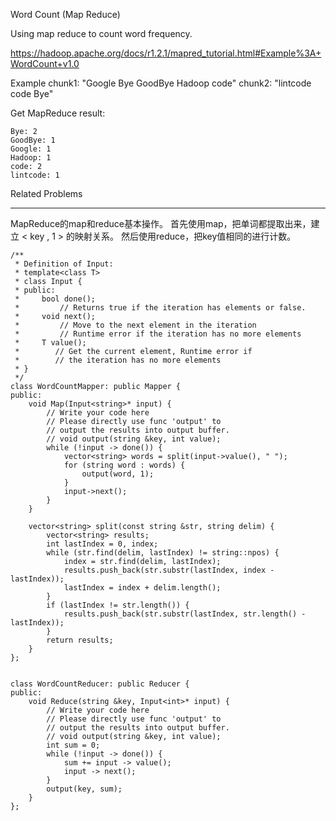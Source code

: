 Word Count (Map Reduce) 

Using map reduce to count word frequency.

https://hadoop.apache.org/docs/r1.2.1/mapred_tutorial.html#Example%3A+WordCount+v1.0

Example
chunk1: "Google Bye GoodBye Hadoop code"
chunk2: "lintcode code Bye"


Get MapReduce result:

    Bye: 2
    GoodBye: 1
    Google: 1
    Hadoop: 1
    code: 2
    lintcode: 1

Related Problems 

----------
MapReduce的map和reduce基本操作。
首先使用map，把单词都提取出来，建立 < key , 1 > 的映射关系。
然后使用reduce，把key值相同的进行计数。

	/**
	 * Definition of Input:
	 * template<class T>
	 * class Input {
	 * public:
	 *     bool done(); 
	 *         // Returns true if the iteration has elements or false.
	 *     void next();
	 *         // Move to the next element in the iteration
	 *         // Runtime error if the iteration has no more elements
	 *     T value();
	 *        // Get the current element, Runtime error if
	 *        // the iteration has no more elements
	 * }
	 */
	class WordCountMapper: public Mapper {
	public:
	    void Map(Input<string>* input) {
	        // Write your code here
	        // Please directly use func 'output' to 
	        // output the results into output buffer.
	        // void output(string &key, int value);
	        while (!input -> done()) {
	            vector<string> words = split(input->value(), " ");
	            for (string word : words) {
	                output(word, 1);
	            }
	            input->next();
	        }
	    }
	
	    vector<string> split(const string &str, string delim) {
	        vector<string> results;
	        int lastIndex = 0, index;
	        while (str.find(delim, lastIndex) != string::npos) {
	            index = str.find(delim, lastIndex);
	            results.push_back(str.substr(lastIndex, index - lastIndex));
	            lastIndex = index + delim.length();
	        }
	        if (lastIndex != str.length()) {
	            results.push_back(str.substr(lastIndex, str.length() - lastIndex));
	        }
	        return results;
	    }
	};
	
	
	class WordCountReducer: public Reducer {
	public:
	    void Reduce(string &key, Input<int>* input) {
	        // Write your code here
	        // Please directly use func 'output' to 
	        // output the results into output buffer.
	        // void output(string &key, int value);
	        int sum = 0;
	        while (!input -> done()) {
	            sum += input -> value();
	            input -> next();
	        }
	        output(key, sum);
	    }
	};